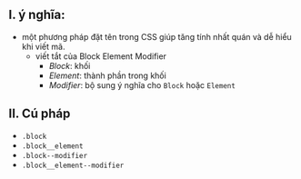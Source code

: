 ## I. **ý nghĩa**: 
- một phương pháp đặt tên trong CSS giúp tăng tính nhất quán và dễ hiểu khi viết mã.
	- viết tắt của Block Element Modifier
		- *Block*: khối
		- *Element*: thành phần trong khối
		- *Modifier*:  bộ sung ý nghĩa cho `Block` hoặc `Element`

## II. Cú pháp
- `.block`
- `.block__element`
- `.block--modifier`
- `.block__element--modifier`
